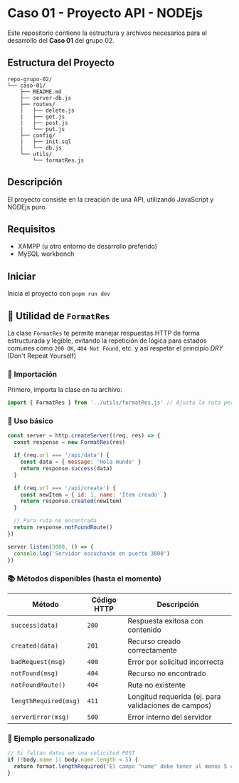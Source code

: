# Caso 01 - Proyecto API - NODEjs

Este repositorio contiene la estructura y archivos necesarios para el desarrollo del **Caso 01** del grupo 02.

## Estructura del Proyecto

```
repo-grupo-02/
└── caso-01/
    ├── README.md
    ├── server-db.js
    ├── routes/
    |   ├── delete.js
    |   ├── get.js
    |   ├── post.js
    |   └── put.js
    ├── config/
    |   ├── init.sql
    |   └── db.js
    └── utils/
        └── formatRes.js
```

## Descripción

El proyecto consiste en la creación de una API, utilizando JavaScript y NODEjs puro.

## Requisitos

- XAMPP (u otro entorno de desarrollo preferido)
- MySQL workbench

## Iniciar  

Inicia el proyecto con `pnpm run dev`

## 🧰 Utilidad de `FormatRes`

La clase `FormatRes` te permite manejar respuestas HTTP de forma estructurada y legible, evitando la repetición de lógica para estados comunes como `200 OK`, `404 Not Found`, etc. y asi respetar el principio *DRY* (Don't Repeat Yourself) 

### 📄 Importación

Primero, importa la clase en tu archivo:

```js
import { FormatRes } from '../utils/formatRes.js' // Ajusta la ruta pero por defecto esa funcionará
```

### 🚀 Uso básico

```js
const server = http.createServer((req, res) => {
  const response = new FormatRes(res)

  if (req.url === '/api/data') {
    const data = { message: 'Hola mundo' }
    return response.success(data)
  }

  if (req.url === '/api/create') {
    const newItem = { id: 1, name: 'Item creado' }
    return response.created(newItem)
  }

  // Para ruta no encontrada
  return response.notFoundRoute()
})

server.listen(3000, () => {
  console.log('Servidor escuchando en puerto 3000')
})
```

### 📚 Métodos disponibles (hasta el momento)

| Método                | Código HTTP | Descripción                                          |
| --------------------- | ----------- | ---------------------------------------------------- |
| `success(data)`       | `200`       | Respuesta exitosa con contenido                      |
| `created(data)`       | `201`       | Recurso creado correctamente                         |
| `badRequest(msg)`     | `400`       | Error por solicitud incorrecta                       |
| `notFound(msg)`       | `404`       | Recurso no encontrado                                |
| `notFoundRoute()`     | `404`       | Ruta no existente                                    |
| `lengthRequired(msg)` | `411`       | Longitud requerida (ej. para validaciones de campos) |
| `serverError(msg)`    | `500`       | Error interno del servidor                           |

### 🧪 Ejemplo personalizado

```js
// Si faltan datos en una solicitud POST
if (!body.name || body.name.length < 5) {
  return format.lengthRequired('El campo "name" debe tener al menos 5 caracteres')
}
```
